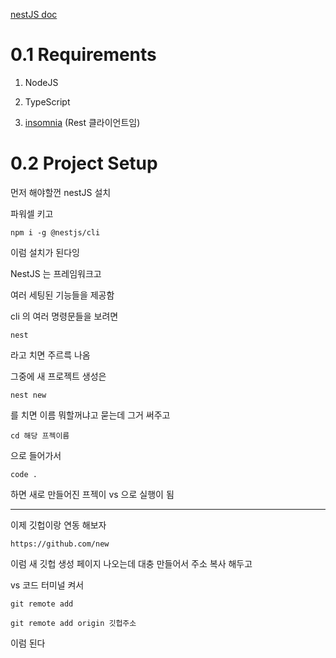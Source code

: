 [nestJS doc](https://docs.nestjs.com/)

# 0.1 Requirements

1. NodeJS

2. TypeScript

3. [insomnia](https://insomnia.rest/download) (Rest 클라이언트임)

# 0.2 Project Setup

먼저 해야할껀 nestJS 설치

파워셀 키고

```
npm i -g @nestjs/cli
```

이럼 설치가 된다잉

NestJS 는 프레임워크고

여러 세팅된 기능들을 제공함

cli 의 여러 명령문들을 보려면

```
nest
```

라고 치면 주르륵 나옴

그중에 새 프로젝트 생성은

```
nest new
```

를 치면 이름 뭐할꺼냐고 묻는데 그거 써주고

```
cd 해당 프젝이름
```

으로 들어가서

```
code .
```

하면 새로 만들어진 프젝이 vs 으로 실행이 됨

---

이제 깃헙이랑 연동 해보자

```
https://github.com/new
```

이럼 새 깃헙 생성 페이지 나오는데 대충 만들어서 주소 복사 해두고

vs 코드 터미널 켜서

```
git remote add

git remote add origin 깃헙주소
```

이럼 된다
